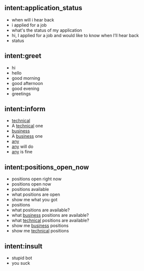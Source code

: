 ## intent:application_status
- when will i hear back
- i applied for a job
- what's the status of my application
- hi, I applied for a job and would like to know when I’ll hear back
- status

## intent:greet
- hi
- hello
- good morning
- good afternoon
- good evening
- greetings

## intent:inform
- [technical](role_type)
- A [technical](role_type) one
- [business](role_type)
- A [business](role_type) one
- [any](role_type)
- [any](role_type) will do
- [any](role_type) is fine

## intent:positions_open_now
- positions open right now
- positions open now
- positions available
- what positions are open
- show me what you got
- positions
- what positions are available?
- what [business](role_type) positions are available?
- what [technical](role_type) positions are available?
- show me [business](role_type) positions
- show me [technical](role_type) positions

## intent:insult
- stupid bot
- you suck
